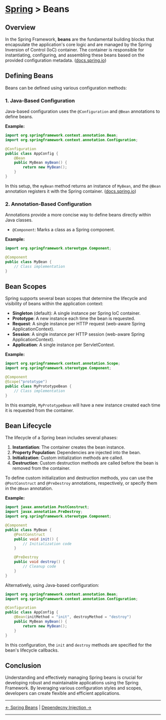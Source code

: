 # [Spring](../) > Beans

## Overview

In the Spring Framework, **beans** are the fundamental building blocks that encapsulate the application's core logic and are managed by the Spring Inversion of Control (IoC) container. The container is responsible for instantiating, configuring, and assembling these beans based on the provided configuration metadata. ([docs.spring.io](https://docs.spring.io/spring-framework/reference/core/beans/introduction.html?utm_source=chatgpt.com))

## Defining Beans

Beans can be defined using various configuration methods:

### 1. Java-Based Configuration

Java-based configuration uses the `@Configuration` and `@Bean` annotations to define beans.

**Example:**

```java
import org.springframework.context.annotation.Bean;
import org.springframework.context.annotation.Configuration;

@Configuration
public class AppConfig {
    @Bean
    public MyBean myBean() {
        return new MyBean();
    }
}
```

In this setup, the `myBean` method returns an instance of `MyBean`, and the `@Bean` annotation registers it with the Spring container. ([docs.spring.io](https://docs.spring.io/spring-framework/reference/core/beans/java/bean-annotation.html?utm_source=chatgpt.com))

### 2. Annotation-Based Configuration

Annotations provide a more concise way to define beans directly within Java classes.

- `@Component`: Marks a class as a Spring component.

**Example:**

```java
import org.springframework.stereotype.Component;

@Component
public class MyBean {
    // Class implementation
}
```

## Bean Scopes

Spring supports several bean scopes that determine the lifecycle and visibility of beans within the application context:

- **Singleton** (default): A single instance per Spring IoC container.
- **Prototype**: A new instance each time the bean is requested.
- **Request**: A single instance per HTTP request (web-aware Spring ApplicationContext).
- **Session**: A single instance per HTTP session (web-aware Spring ApplicationContext).
- **Application**: A single instance per ServletContext.

**Example:**

```java
import org.springframework.context.annotation.Scope;
import org.springframework.stereotype.Component;

@Component
@Scope("prototype")
public class MyPrototypeBean {
    // Class implementation
}
```

In this example, `MyPrototypeBean` will have a new instance created each time it is requested from the container.

## Bean Lifecycle

The lifecycle of a Spring bean includes several phases:

1. **Instantiation**: The container creates the bean instance.
2. **Property Population**: Dependencies are injected into the bean.
3. **Initialization**: Custom initialization methods are called.
4. **Destruction**: Custom destruction methods are called before the bean is removed from the container.

To define custom initialization and destruction methods, you can use the `@PostConstruct` and `@PreDestroy` annotations, respectively, or specify them in the `@Bean` annotation.

**Example:**

```java
import javax.annotation.PostConstruct;
import javax.annotation.PreDestroy;
import org.springframework.stereotype.Component;

@Component
public class MyBean {
    @PostConstruct
    public void init() {
        // Initialization code
    }

    @PreDestroy
    public void destroy() {
        // Cleanup code
    }
}
```

Alternatively, using Java-based configuration:

```java
import org.springframework.context.annotation.Bean;
import org.springframework.context.annotation.Configuration;

@Configuration
public class AppConfig {
    @Bean(initMethod = "init", destroyMethod = "destroy")
    public MyBean myBean() {
        return new MyBean();
    }
}
```

In this configuration, the `init` and `destroy` methods are specified for the bean's lifecycle callbacks.

## Conclusion

Understanding and effectively managing Spring beans is crucial for developing robust and maintainable applications using the Spring Framework. By leveraging various configuration styles and scopes, developers can create flexible and efficient applications.

---

[← Spring Beans](../beans) | [Dependecny Injection →](../dependency-injection)

---



